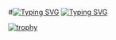 #[![Typing SVG](https://readme-typing-svg.herokuapp.com?font=Fira+Code&size=26&pause=99999999&width=435&lines=Hi%2C+I'm+Nikita+✌)](https://git.io/typing-svg)
[![Typing SVG](https://readme-typing-svg.herokuapp.com?color=%2336BCF7&lines=Intelligent+systems+student)](https://git.io/typing-svg)

[![trophy](https://github-profile-trophy.vercel.app/?username=CoolmixZero)](https://github.com/ryo-ma/github-profile-trophy)
